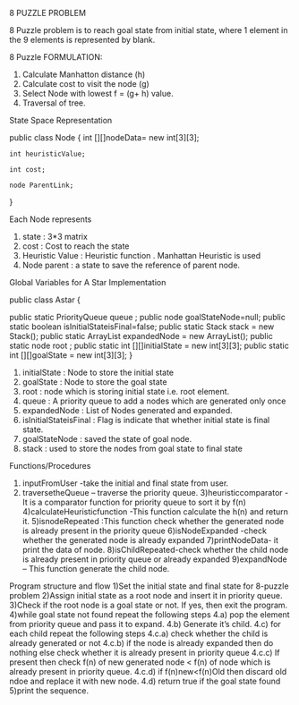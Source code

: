 8 PUZZLE PROBLEM

8 Puzzle problem is to reach goal state from initial state, where 1 element in the 9 elements is represented by blank.

8 Puzzle FORMULATION:

1.	Calculate Manhatton distance (h)
2.	Calculate cost to visit the node (g)
3.	Select Node with lowest f = (g+ h) value.
4.	Traversal of tree. 

State Space Representation

public class Node {
	int [][]nodeData= new int[3][3];

	int heuristicValue;

	int cost;

	node ParentLink;
}

Each Node represents
1.	state : 3*3 matrix
2.	cost : Cost to reach the state
3.	Heuristic Value : Heuristic function . Manhattan Heuristic is used
4.	Node parent : a state to save the reference of parent node.
 
Global Variables for A Star Implementation

public class Astar {

public static PriorityQueue<node> queue ;
public node goalStateNode=null;
public static boolean isInitialStateisFinal=false;
public static Stack<node> stack = new Stack<node>();
public static ArrayList<node> expandedNode = new ArrayList<node>();
public static node root ;
public static int [][]initialState = new int[3][3]; 
public static int [][]goalState = new int[3][3]; 
 }




1.	initialState : Node to store the initial state
2.	goalState : Node to store the goal state
3.	root : node which is storing initial state i.e. root element.
4.	queue : A priority queue to add a nodes which are generated only once
5.	expandedNode : List of Nodes generated and expanded.
6.	isInitialStateisFinal : Flag is indicate that whether initial state is final state.
7.	goalStateNode : saved the state of goal node. 
8.	stack : used to store the nodes from goal state to final state

Functions/Procedures

1) inputFromUser -take the initial and final state from user.
2) traversetheQueue – traverse the priority queue. 
3)heuristiccomparator -It is a comparator function for priority queue to sort it by f(n)
4)calculateHeuristicfunction -This function calculate the h(n) and return it.
5)isnodeRepeated :This function check whether the generated node is already present in the priority queue
6)isNodeExpanded -check whether the generated node is already expanded
7)printNodeData- it print the data of node.
8)isChildRepeated-check whether the child node is already present in priority queue or already expanded
9)expandNode – This function generate the child node.

Program structure and flow
1)Set the initial state and final state for 8-puzzle problem
2)Assign initial state as a root node and insert it in priority queue.
3)Check if the root node is a goal state or not. If yes, then exit the program.
4)while goal state not found repeat the following steps
4.a) pop the element from priority queue and pass it to expand.
4.b) Generate it’s child.
4.c) for each child repeat the following steps
4.c.a) check whether the child is already generated or not
4.c.b) if the node is already expanded then do nothing else check whether it is already present in priority queue
4.c.c) If present then check f(n) of new generated node < f(n) of node which is already present in priority queue.
4.c.d) if f(n)new<f(n)Old then discard old ndoe and replace it with new node.
4.d) return true if the goal state found
5)print the sequence.
